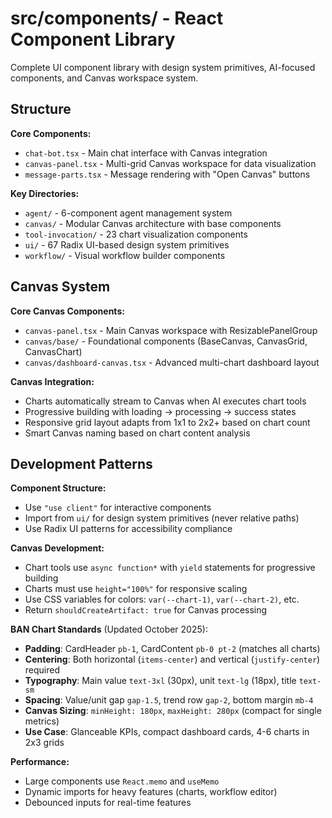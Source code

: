 # src/components/ - React Component Library

Complete UI component library with design system primitives, AI-focused components, and Canvas workspace system.

## Structure

**Core Components:**
- `chat-bot.tsx` - Main chat interface with Canvas integration
- `canvas-panel.tsx` - Multi-grid Canvas workspace for data visualization
- `message-parts.tsx` - Message rendering with "Open Canvas" buttons

**Key Directories:**
- `agent/` - 6-component agent management system
- `canvas/` - Modular Canvas architecture with base components
- `tool-invocation/` - 23 chart visualization components
- `ui/` - 67 Radix UI-based design system primitives
- `workflow/` - Visual workflow builder components

## Canvas System

**Core Canvas Components:**
- `canvas-panel.tsx` - Main Canvas workspace with ResizablePanelGroup
- `canvas/base/` - Foundational components (BaseCanvas, CanvasGrid, CanvasChart)
- `canvas/dashboard-canvas.tsx` - Advanced multi-chart dashboard layout

**Canvas Integration:**
- Charts automatically stream to Canvas when AI executes chart tools
- Progressive building with loading → processing → success states
- Responsive grid layout adapts from 1x1 to 2x2+ based on chart count
- Smart Canvas naming based on chart content analysis

## Development Patterns

**Component Structure:**
- Use `"use client"` for interactive components
- Import from `ui/` for design system primitives (never relative paths)
- Use Radix UI patterns for accessibility compliance

**Canvas Development:**
- Chart tools use `async function*` with `yield` statements for progressive building
- Charts must use `height="100%"` for responsive scaling
- Use CSS variables for colors: `var(--chart-1)`, `var(--chart-2)`, etc.
- Return `shouldCreateArtifact: true` for Canvas processing

**BAN Chart Standards** (Updated October 2025):
- **Padding**: CardHeader `pb-1`, CardContent `pb-0 pt-2` (matches all charts)
- **Centering**: Both horizontal (`items-center`) and vertical (`justify-center`) required
- **Typography**: Main value `text-3xl` (30px), unit `text-lg` (18px), title `text-sm`
- **Spacing**: Value/unit gap `gap-1.5`, trend row `gap-2`, bottom margin `mb-4`
- **Canvas Sizing**: `minHeight: 180px`, `maxHeight: 280px` (compact for single metrics)
- **Use Case**: Glanceable KPIs, compact dashboard cards, 4-6 charts in 2x3 grids

**Performance:**
- Large components use `React.memo` and `useMemo`
- Dynamic imports for heavy features (charts, workflow editor)
- Debounced inputs for real-time features

